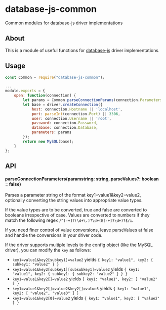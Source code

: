 # database-js-common
Common modules for database-js driver implementations

## About
This is a module of useful functions for [database-js](https://github.com/mlaanderson/database-js) driver implementations.

## Usage
````Javascript
const Common = require("database-js-common");

...
module.exports = {
    open: function(connection) {
        let params = Common.parseConnectionParams(connection.Parameters);
        let base = driver.createConnection({
            host: connection.Hostname || 'localhost',
            port: parseInt(connection.Port) || 3306,
            user: connection.Username || 'root',
            password: connection.Password,
            database: connection.Database,
            parameters: params
        });
        return new MySQL(base);
    }
};
````

## API
#### parseConnectionParameters(paramstring: string, parseValues?: boolean = false)
Parses a parameter string of the format key1=value1&key2=value2, optionally converting the string values into appropriate value types. 

If the value types are to be converted, true and false are converted to booleans irrespective of case. Values are converted to numbers if they match the following regex ```/^[-+]?(\d+\.)?\d+(E[-+]?\d+)?$/i```.

If you need finer control of value conversions, leave parseValues at false and handle the conversions in your driver code.

If the driver supports multiple levels to the config object (like the MySQL driver), you can modify the `key` as follows:
- `key1=value1&key2[subkey1]=value2` yields `{ key1: "value1", key2: { subkey1: "value2" } }`
- `key1=value1&key2[subkey1][subsubkey1]=value2` yields `{ key1: "value1", key2: { subkey1: { subkey2: "value2" } } }`
- `key1=value1&key2[]=value2` yields `{ key1: "value1", key2: [ "value2" ] }`
- `key1=value1&key2[]=value2&key2[]=value3` yields `{ key1: "value1", key2: [ "value2", "value3" ] }`
- `key1=value1&key2[0]=value2` yields `{ key1: "value1", key2: [ "value2" ] }`
